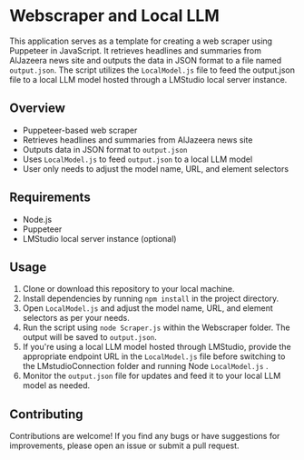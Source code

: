 # Webscraper and Local LLM

This application serves as a template for creating a web scraper using Puppeteer in JavaScript. It retrieves headlines and summaries from AlJazeera news site and outputs the data in JSON format to a file named `output.json`. The script utilizes the `LocalModel.js` file to feed the output.json file to a local LLM model hosted through a LMStudio local server instance.

## Overview

- Puppeteer-based web scraper
- Retrieves headlines and summaries from AlJazeera news site
- Outputs data in JSON format to `output.json`
- Uses `LocalModel.js` to feed `output.json` to a local LLM model
- User only needs to adjust the model name, URL, and element selectors

## Requirements

- Node.js
- Puppeteer
- LMStudio local server instance (optional)

## Usage

1. Clone or download this repository to your local machine.
2. Install dependencies by running `npm install` in the project directory.
3. Open `LocalModel.js` and adjust the model name, URL, and element selectors as per your needs.
4. Run the script using `node Scraper.js` within the Webscraper folder. The output will be saved to `output.json`.
5. If you're using a local LLM model hosted through LMStudio, provide the appropriate endpoint URL in the `LocalModel.js` file before switching to the LMstudioConnection folder and running Node `LocalModel.js` .
6. Monitor the `output.json` file for updates and feed it to your local LLM model as needed.

## Contributing

Contributions are welcome! If you find any bugs or have suggestions for improvements, please open an issue or submit a pull request.
